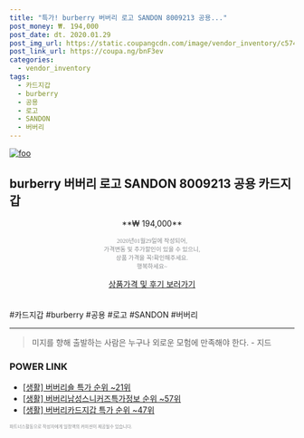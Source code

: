```yaml
--- 
title: "특가! burberry 버버리 로고 SANDON 8009213 공용..." 
post_money: ₩. 194,000 
post_date: dt. 2020.01.29 
post_img_url: https://static.coupangcdn.com/image/vendor_inventory/c574/41ce8edf622aa5af22dec7df6dac85d33953fa7196c06c147575b74d6d9a.jpg 
post_link_url: https://coupa.ng/bnF3ev 
categories: 
  - vendor_inventory 
tags: 
  - 카드지갑 
  - burberry 
  - 공용 
  - 로고 
  - SANDON 
  - 버버리 
--- 
```

[![foo](https://static.coupangcdn.com/image/vendor_inventory/c574/41ce8edf622aa5af22dec7df6dac85d33953fa7196c06c147575b74d6d9a.jpg)](https://coupa.ng/bnF3ev) 

## burberry 버버리 로고 SANDON 8009213 공용 카드지갑 
<p style="text-align: center;">**₩ 194,000**</p> 
<p style="text-align: center;"><span style="color: #898c8f; font-family: Georgia,Times,serif; font-size: 0.75em;">2020년01월29일에 작성되어, <br>가격변동 및 추가할인이 있을 수 있으니,<br> 상품 가격을 꼭!확인해주세요.<br>행복하세요~</span> 
</p>	 
<div markdown="0" style="text-align: center;"><a href="https://coupa.ng/bnF3ev" class="btn btn--success">상품가격 및 후기 보러가기</a></div> 
<br><br> 
  #카드지갑 #burberry #공용 #로고 #SANDON #버버리 
<hr> 

> 미지를 향해 출발하는 사람은 누구나 외로운 모험에 만족해야 한다. - 지드 


### POWER LINK

* <a href="https://blog.naver.com/sakai111/221785303837" target="_blank"> [생활] 버버리숄 특가 순위 ~21위</a>
* <a href="https://blog.naver.com/sakai111/221770829136" target="_blank"> [생활] 버버리남성스니커즈특가정보 순위 ~57위</a>
* <a href="https://blog.naver.com/sakai111/221788696624" target="_blank"> [생활] 버버리카드지갑 특가 순위 ~47위</a>

<span style="color: #898c8f; font-family: Georgia,Times,serif; font-size: 0.55em;">파트너스활동으로 작성자에게 일정액의 커미션이 제공될수 있습니다.</span> 
